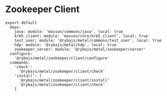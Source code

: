 
# Zookeeper Client

    export default
      deps:
        java: module: 'masson/commons/java', local: true
        krb5_client: module: 'masson/core/krb5_client', local: true
        test_user: module: '@rybajs/metal/commons/test_user', local: true
        hdp: module: '@rybajs/metal/hdp', local: true
        zookeeper_server: module: '@rybajs/metal/zookeeper/server'
      configure:
        '@rybajs/metal/zookeeper/client/configure'
      commands:
        'check':
          '@rybajs/metal/zookeeper/client/check'
        'install': [
          '@rybajs/metal/zookeeper/client/install'
          '@rybajs/metal/zookeeper/client/check'
        ]
